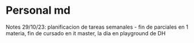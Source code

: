# Personal md    
Notes 29/10/23: planificacion de tareas semanales - fin de parciales en 1 materia, fin de cursado en it master, la dia en playground de DH
